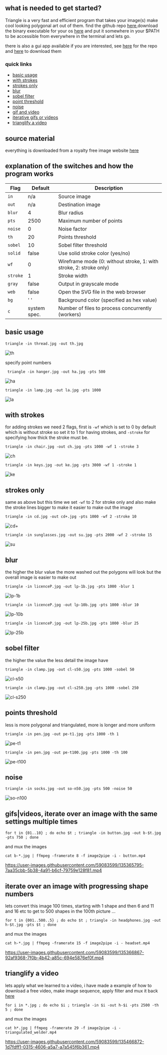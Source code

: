 ## what is needed to get started?
Triangle is a very fast and efficient program that takes your image(s) make cool looking polygonal art out of them. find the github repo 
[here](https://github.com/esimov/triangle),download the binary executable for your os [here](https://github.com/esimov/triangle/releases) and put it somewhere in your $PATH to be accessible from everywhere in the terminal and lets go.

there is also a gui app available if you are interested, see [here](https://github.com/esimov/triangle-app) for the repo and [here](https://github.com/esimov/triangle-app/releases/tag/v1.0.0) to download them

### quick links
 * [basic usage](https://github.com/junguler/_image-manipulation/tree/main/Triangle#basic-usage)
 * [with strokes](https://github.com/junguler/_image-manipulation/tree/main/Triangle#with-strokes)
 * [strokes only](https://github.com/junguler/_image-manipulation/tree/main/Triangle#strokes-only)
 * [blur](https://github.com/junguler/_image-manipulation/tree/main/Triangle#blur)
 * [sobel filter](https://github.com/junguler/_image-manipulation/tree/main/Triangle#sobel-filter)
 * [point threshold](https://github.com/junguler/_image-manipulation/tree/main/Triangle#points-threshold)
 * [noise](https://github.com/junguler/_image-manipulation/tree/main/Triangle#noise)
 * [gif and video](https://github.com/junguler/_image-manipulation/tree/main/Triangle#gifsvideos-iterate-over-an-image-with-the-same-settings-multiple-times)
 * [iterative gifs or videos](https://github.com/junguler/_image-manipulation/tree/main/Triangle#iterate-over-an-image-with-progressing-shape-numbers)
 * [trianglify a video](https://github.com/junguler/_image-manipulation/tree/main/Triangle#trianglify-a-video)

## source material
everything is downloaded from a royalty free image website [here](https://free-images.com/)

## explanation of the switches and how the program works
| Flag | Default | Description |
| --- | --- | --- |
| `in` | n/a | Source image |
| `out` | n/a | Destination image |
| `blur` | 4 | Blur radius |
| `pts` | 2500 | Maximum number of points |
| `noise` | 0 | Noise factor |
| `th` | 20 | Points threshold |
| `sobel` | 10 | Sobel filter threshold |
| `solid` | false | Use solid stroke color (yes/no) |
| `wf` | 0 | Wireframe mode (0: without stroke, 1: with stroke, 2: stroke only) |
| `stroke` | 1 | Stroke width |
| `gray` | false | Output in grayscale mode |
| `web` | false | Open the SVG file in the web browser |
| `bg` | ' ' | Background color (specified as hex value) |
| `c` | system spec. | Number of files to process concurrently (workers)

## basic usage
```
triangle -in thread.jpg -out th.jpg
```
![th](https://user-images.githubusercontent.com/59083599/135362340-03f17cb5-704b-41ff-9ffc-d755afea491c.jpg)

specify point numbers
```
 triangle -in hanger.jpg -out ha.jpg -pts 500
```
![ha](https://user-images.githubusercontent.com/59083599/135362476-5577a3f0-020b-4060-96ac-84625a939e61.jpg)

```
triangle -in lamp.jpg -out la.jpg -pts 1000
```
![la](https://user-images.githubusercontent.com/59083599/135362572-31506188-c9a6-458e-9627-b8777302a1a2.jpg)

## with strokes
for adding strokes we need 2 flags, first is `-wf` which is set to 0 by default which is without stroke so set it to 1 for having strokes, and `-stroke` for specifying how thick the stroke must be.
```
triangle -in chair.jpg -out ch.jpg -pts 1000 -wf 1 -stroke 3
```
![ch](https://user-images.githubusercontent.com/59083599/135362924-e5cd542a-e4e1-4ad4-a0ca-ea21e763aab8.jpg)

```
triangle -in keys.jpg -out ke.jpg -pts 3000 -wf 1 -stroke 1
```
![ke](https://user-images.githubusercontent.com/59083599/135363060-e553049a-31f4-4286-809e-082c1711ce29.jpg)

## strokes only
same as above but this time we set `-wf` to 2 for stroke only and also make the stroke lines bigger to make it easier to make out the image
```
triangle -in cd.jpg -out cd+.jpg -pts 1000 -wf 2 -stroke 10
```
![cd+](https://user-images.githubusercontent.com/59083599/135363494-9fbecb92-cece-4b42-9c54-af8b0b77e10a.jpg)

```
triangle -in sunglasses.jpg -out su.jpg -pts 2000 -wf 2 -stroke 15
```
![su](https://user-images.githubusercontent.com/59083599/135363732-c878a882-b3d0-47d4-88fc-f025cb298e41.jpg)

## blur
the higher the blur value the more washed out the polygons will look but the overall image is easier to make out
```
triangle -in licenceP.jpg -out lp-1b.jpg -pts 1000 -blur 1
```
![lp-1b](https://user-images.githubusercontent.com/59083599/135364392-8f6fe809-01d0-4cc1-a449-ad7f7ce19a82.jpg)
```
triangle -in licenceP.jpg -out lp-10b.jpg -pts 1000 -blur 10
```
![lp-10b](https://user-images.githubusercontent.com/59083599/135364460-e779b927-49b4-471c-bbe3-e24141d6f85a.jpg)
```
triangle -in licenceP.jpg -out lp-25b.jpg -pts 1000 -blur 25
```
![lp-25b](https://user-images.githubusercontent.com/59083599/135364469-68c036e4-4ab8-4adc-ba16-9504b4605f53.jpg)

## sobel filter
the higher the value the less detail the image have
```
triangle -in clamp.jpg -out cl-s50.jpg -pts 1000 -sobel 50
```
![cl-s50](https://user-images.githubusercontent.com/59083599/135364805-547eda35-6a79-49f2-8d02-0565e5799ff8.jpg)
```
triangle -in clamp.jpg -out cl-s250.jpg -pts 1000 -sobel 250
```
![cl-s250](https://user-images.githubusercontent.com/59083599/135364821-f2fbe148-c10a-447f-9b35-3188016f4ed2.jpg)

## points threshold
less is more polygonal and triangulated, more is longer and more uniform
```
triangle -in pen.jpg -out pe-t1.jpg -pts 1000 -th 1
```
![pe-t1](https://user-images.githubusercontent.com/59083599/135365066-a0f58ca3-eeaf-4108-ab23-45ae4555b4d9.jpg)
```
triangle -in pen.jpg -out pe-t100.jpg -pts 1000 -th 100
```
![pe-t100](https://user-images.githubusercontent.com/59083599/135365075-e8529674-c8fe-4634-b891-e077909eda7f.jpg)

## noise
```
triangle -in socks.jpg -out so-n50.jpg -pts 500 -noise 50
```
![so-n100](https://user-images.githubusercontent.com/59083599/135365320-77ee675b-a319-4599-96e4-78b77daf8ecc.jpg)

## gifs|videos, iterate over an image with the same settings multiple times
```
for t in {01..10} ; do echo $t ; triangle -in button.jpg -out b-$t.jpg -pts 750 ; done
```
and mux the images
```
cat b-*.jpg | ffmpeg -framerate 8 -f image2pipe -i - button.mp4
```
https://user-images.githubusercontent.com/59083599/135365795-7aa35cbb-5b38-4a91-b6cf-79759e128f81.mp4

## iterate over an image with progressing shape numbers
lets convert this image 100 times, starting with 1 shape and then 6 and 11 and 16 etc to get to 500 shapes in the 100th picture ...
```
for t in {001..500..5} ; do echo $t ; triangle -in headphones.jpg -out h-$t.jpg -pts $t ; done
```
and mux the images
```
cat h-*.jpg | ffmpeg -framerate 15 -f image2pipe -i - headset.mp4
```
https://user-images.githubusercontent.com/59083599/135366867-92af9368-7f0b-4b42-a85c-694e5876ef0f.mp4

## trianglify a video
lets apply what we learned to a video, i have made a example of how to download a free video, make image sequence, apply filter and mux it back [here](https://github.com/junguler/ffmpeg-examples/tree/main/sequence%2C%20manipulate%20%26%20mux%20images)
```
for i in *.jpg ; do echo $i ; triangle -in $i -out h-$i -pts 2500 -th 5 ; done
```
and mux the images
```
cat h*.jpg | ffmpeg -framerate 29 -f image2pipe -i - triangulated_welder.mp4
```
https://user-images.githubusercontent.com/59083599/135466872-1d7fdff1-0315-4606-a5a7-a7a545f6b361.mp4

